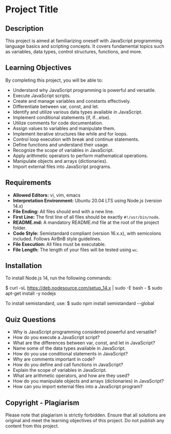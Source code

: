 # Project Title

## Description
This project is aimed at familiarizing oneself with JavaScript programming language basics and scripting concepts. It covers fundamental topics such as variables, data types, control structures, functions, and more.

## Learning Objectives
By completing this project, you will be able to:

- Understand why JavaScript programming is powerful and versatile.
- Execute JavaScript scripts.
- Create and manage variables and constants effectively.
- Differentiate between var, const, and let.
- Identify and utilize various data types available in JavaScript.
- Implement conditional statements (if, if...else).
- Utilize comments for code documentation.
- Assign values to variables and manipulate them.
- Implement iterative structures like while and for loops.
- Control loop execution with break and continue statements.
- Define functions and understand their usage.
- Recognize the scope of variables in JavaScript.
- Apply arithmetic operators to perform mathematical operations.
- Manipulate objects and arrays (dictionaries).
- Import external files into JavaScript programs.

## Requirements
- **Allowed Editors:** vi, vim, emacs
- **Interpretation Environment:** Ubuntu 20.04 LTS using Node.js (version 14.x)
- **File Ending:** All files should end with a new line.
- **First Line:** The first line of all files should be exactly `#!/usr/bin/node`.
- **README.md:** A mandatory README.md file at the root of the project folder.
- **Code Style:** Semistandard compliant (version 16.x.x), with semicolons included. Follows AirBnB style guidelines.
- **File Execution:** All files must be executable.
- **File Length:** The length of your files will be tested using `wc`.

## Installation
To install Node.js 14, run the following commands:

$ curl -sL https://deb.nodesource.com/setup_14.x | sudo -E bash -
$ sudo apt-get install -y nodejs


To install semistandard, use:
$ sudo npm install semistandard --global


## Quiz Questions
- Why is JavaScript programming considered powerful and versatile?
- How do you execute a JavaScript script?
- What are the differences between var, const, and let in JavaScript?
- Name some of the data types available in JavaScript.
- How do you use conditional statements in JavaScript?
- Why are comments important in code?
- How do you define and call functions in JavaScript?
- Explain the scope of variables in JavaScript.
- What are arithmetic operators, and how are they used?
- How do you manipulate objects and arrays (dictionaries) in JavaScript?
- How can you import external files into a JavaScript program?

## Copyright - Plagiarism
Please note that plagiarism is strictly forbidden. Ensure that all solutions are original and meet the learning objectives of this project. Do not publish any content from this project.